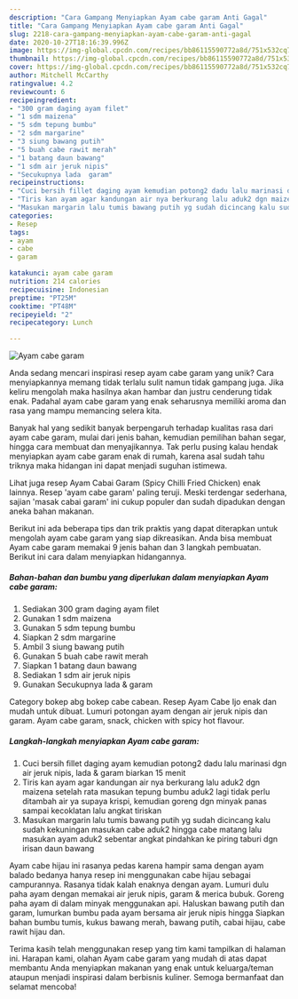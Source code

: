 ```yaml
---
description: "Cara Gampang Menyiapkan Ayam cabe garam Anti Gagal"
title: "Cara Gampang Menyiapkan Ayam cabe garam Anti Gagal"
slug: 2218-cara-gampang-menyiapkan-ayam-cabe-garam-anti-gagal
date: 2020-10-27T18:16:39.996Z
image: https://img-global.cpcdn.com/recipes/bb86115590772a8d/751x532cq70/ayam-cabe-garam-foto-resep-utama.jpg
thumbnail: https://img-global.cpcdn.com/recipes/bb86115590772a8d/751x532cq70/ayam-cabe-garam-foto-resep-utama.jpg
cover: https://img-global.cpcdn.com/recipes/bb86115590772a8d/751x532cq70/ayam-cabe-garam-foto-resep-utama.jpg
author: Mitchell McCarthy
ratingvalue: 4.2
reviewcount: 6
recipeingredient:
- "300 gram daging ayam filet"
- "1 sdm maizena"
- "5 sdm tepung bumbu"
- "2 sdm margarine"
- "3 siung bawang putih"
- "5 buah cabe rawit merah"
- "1 batang daun bawang"
- "1 sdm air jeruk nipis"
- "Secukupnya lada  garam"
recipeinstructions:
- "Cuci bersih fillet daging ayam kemudian potong2 dadu lalu marinasi dgn air jeruk nipis, lada &amp; garam biarkan 15 menit"
- "Tiris kan ayam agar kandungan air nya berkurang lalu aduk2 dgn maizena setelah rata masukan tepung bumbu aduk2 lagi tidak perlu ditambah air ya supaya krispi, kemudian goreng dgn minyak panas sampai kecoklatan lalu angkat tiriskan"
- "Masukan margarin lalu tumis bawang putih yg sudah dicincang kalu sudah kekuningan masukan cabe aduk2 hingga cabe matang lalu masukan ayam aduk2 sebentar angkat pindahkan ke piring taburi dgn irisan daun bawang"
categories:
- Resep
tags:
- ayam
- cabe
- garam

katakunci: ayam cabe garam 
nutrition: 214 calories
recipecuisine: Indonesian
preptime: "PT25M"
cooktime: "PT48M"
recipeyield: "2"
recipecategory: Lunch

---
```



![Ayam cabe garam](https://img-global.cpcdn.com/recipes/bb86115590772a8d/751x532cq70/ayam-cabe-garam-foto-resep-utama.jpg)

Anda sedang mencari inspirasi resep ayam cabe garam yang unik? Cara menyiapkannya memang tidak terlalu sulit namun tidak gampang juga. Jika keliru mengolah maka hasilnya akan hambar dan justru cenderung tidak enak. Padahal ayam cabe garam yang enak seharusnya memiliki aroma dan rasa yang mampu memancing selera kita.

Banyak hal yang sedikit banyak berpengaruh terhadap kualitas rasa dari ayam cabe garam, mulai dari jenis bahan, kemudian pemilihan bahan segar, hingga cara membuat dan menyajikannya. Tak perlu pusing kalau hendak menyiapkan ayam cabe garam enak di rumah, karena asal sudah tahu triknya maka hidangan ini dapat menjadi suguhan istimewa.

Lihat juga resep Ayam Cabai Garam (Spicy Chilli Fried Chicken) enak lainnya. Resep &#39;ayam cabe garam&#39; paling teruji. Meski terdengar sederhana, sajian &#39;masak cabai garam&#39; ini cukup populer dan sudah dipadukan dengan aneka bahan makanan.


Berikut ini ada beberapa tips dan trik praktis yang dapat diterapkan untuk mengolah ayam cabe garam yang siap dikreasikan. Anda bisa membuat Ayam cabe garam memakai 9 jenis bahan dan 3 langkah pembuatan. Berikut ini cara dalam menyiapkan hidangannya.

<!--inarticleads1-->

##### Bahan-bahan dan bumbu yang diperlukan dalam menyiapkan Ayam cabe garam:

1. Sediakan 300 gram daging ayam filet
1. Gunakan 1 sdm maizena
1. Gunakan 5 sdm tepung bumbu
1. Siapkan 2 sdm margarine
1. Ambil 3 siung bawang putih
1. Gunakan 5 buah cabe rawit merah
1. Siapkan 1 batang daun bawang
1. Sediakan 1 sdm air jeruk nipis
1. Gunakan Secukupnya lada &amp; garam


Category bokep abg bokep cabe cabean. Resep Ayam Cabe Ijo enak dan mudah untuk dibuat. Lumuri potongan ayam dengan air jeruk nipis dan garam. Ayam cabe garam, snack, chicken with spicy hot flavour. 

<!--inarticleads2-->

##### Langkah-langkah menyiapkan Ayam cabe garam:

1. Cuci bersih fillet daging ayam kemudian potong2 dadu lalu marinasi dgn air jeruk nipis, lada &amp; garam biarkan 15 menit
1. Tiris kan ayam agar kandungan air nya berkurang lalu aduk2 dgn maizena setelah rata masukan tepung bumbu aduk2 lagi tidak perlu ditambah air ya supaya krispi, kemudian goreng dgn minyak panas sampai kecoklatan lalu angkat tiriskan
1. Masukan margarin lalu tumis bawang putih yg sudah dicincang kalu sudah kekuningan masukan cabe aduk2 hingga cabe matang lalu masukan ayam aduk2 sebentar angkat pindahkan ke piring taburi dgn irisan daun bawang


Ayam cabe hijau ini rasanya pedas karena hampir sama dengan ayam balado bedanya hanya resep ini menggunakan cabe hijau sebagai campurannya. Rasanya tidak kalah enaknya dengan ayam. Lumuri dulu paha ayam dengan memakai air jeruk nipis, garam &amp; merica bubuk. Goreng paha ayam di dalam minyak menggunakan api. Haluskan bawang putih dan garam, lumurkan bumbu pada ayam bersama air jeruk nipis hingga Siapkan bahan bumbu tumis, kukus bawang merah, bawang putih, cabai hijau, cabe rawit hijau dan. 

Terima kasih telah menggunakan resep yang tim kami tampilkan di halaman ini. Harapan kami, olahan Ayam cabe garam yang mudah di atas dapat membantu Anda menyiapkan makanan yang enak untuk keluarga/teman ataupun menjadi inspirasi dalam berbisnis kuliner. Semoga bermanfaat dan selamat mencoba!
